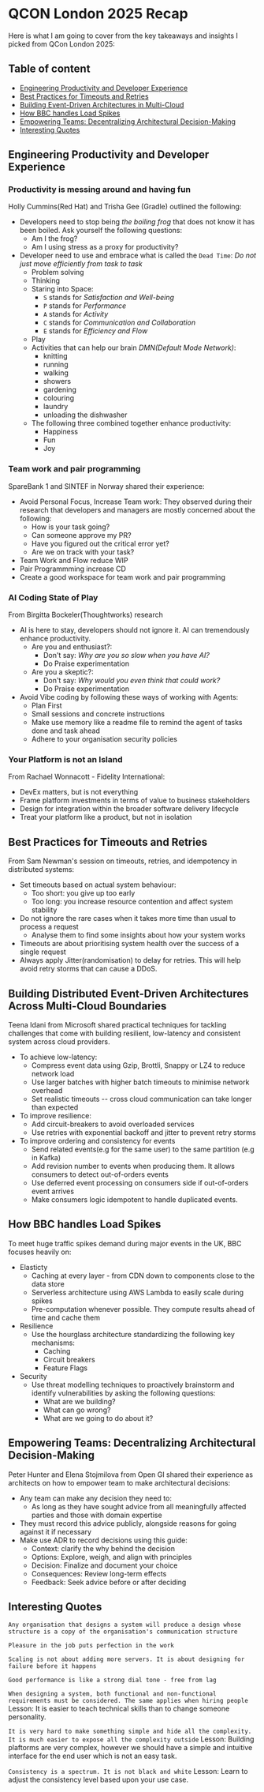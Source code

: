 # QCON London 2025 Recap

Here is what I am going to cover from the key takeaways and insights I picked from QCon London 2025:

## Table of content
- [Engineering Productivity and Developer Experience](#engineering-productivity-and-developer-experience)
- [Best Practices for Timeouts and Retries](#best-practices-for-timeouts-and-retries)
- [Building Event-Driven Architectures in Multi-Cloud](#building-distributed-event-driven-architectures-across-multi-cloud-boundaries)
- [How BBC handles Load Spikes](#how-bbc-handles-load-spikes)
- [Empowering Teams: Decentralizing Architectural Decision-Making](#empowering-teams-decentralizing-architectural-decision-making)
- [Interesting Quotes](#interesting-quotes)

## Engineering Productivity and Developer Experience

### Productivity is messing around and having fun

Holly Cummins(Red Hat) and Trisha Gee (Gradle) outlined the following:

- Developers need to stop being *the boiling frog* that does not know it has been boiled. Ask yourself the following questions:
    - Am I the frog?
    - Am I using stress as a proxy for productivity?
- Developer need to use and embrace what is called the `Dead Time`: *Do not just move efficiently from task to task*
    - Problem solving
    - Thinking
    - Staring into Space:
        - `S` stands for *Satisfaction and Well-being*
        - `P` stands for *Performance*
        - `A` stands for *Activity*
        - `C` stands for *Communication and Collaboration*
        - `E` stands for *Efficiency and Flow*
    - Play
    - Activities that can help our brain *DMN(Default Mode Network)*:
        - knitting
        - running
        - walking
        - showers
        - gardening
        - colouring
        - laundry
        - unloading the dishwasher
    - The following three combined together enhance productivity:
        - Happiness
        - Fun
        - Joy

### Team work and pair programming

SpareBank 1 and SINTEF in Norway shared their experience:

- Avoid Personal Focus, Increase Team work:
  They observed during their research that developers and managers are mostly concerned about the following:
    - How is your task going?
    - Can someone approve my PR?
    - Have you figured out the critical error yet?
    - Are we on track with your task?
- Team Work and Flow reduce WIP
- Pair Programmming increase CD
- Create a good workspace for team work and pair programming

### AI Coding State of Play
From Birgitta Bockeler(Thoughtworks) research
- AI is here to stay, developers should not ignore it. AI can tremendously enhance productivity.
    - Are you and enthusiast?:
        - Don't say: *Why are you so slow when you have AI?*
        - Do Praise experimentation
    - Are you a skeptic?:
        - Don't say: *Why would you even think that could work?*
        - Do Praise experimentation
- Avoid Vibe coding by following these ways of working with Agents:
    - Plan First
    - Small sessions and concrete instructions
    - Make use memory like a readme file to remind the agent of tasks done and task ahead
    - Adhere to your organisation security policies

### Your Platform is not an Island
From Rachael Wonnacott - Fidelity International:

- DevEx matters, but is not everything
- Frame platform investments in terms of value to business stakeholders
- Design for integration within the broader software delivery lifecycle
- Treat your platform like a product, but not in isolation

## Best Practices for Timeouts and Retries

From Sam Newman's session on timeouts, retries, and idempotency in distributed systems:

- Set timeouts based on actual system behaviour:
    - Too short: you give up too early
    - Too long: you increase resource contention and affect system stability
- Do not ignore the rare cases when it takes more time than usual to process a request
    - Analyse them to find some insights about how your system works
- Timeouts are about prioritising system health over the success of a single request
- Always apply Jitter(randomisation) to delay for retries. This will help avoid retry storms that can cause a DDoS.

## Building Distributed Event-Driven Architectures Across Multi-Cloud Boundaries

Teena Idani from Microsoft shared practical techniques for tackling challenges that come with building resilient, low-latency and consistent system across cloud providers.

- To achieve low-latency:
    - Compress event data using Gzip, Brottli, Snappy or LZ4 to reduce network load
    - Use larger batches with higher batch timeouts to minimise network overhead
    - Set realistic timeouts -- cross cloud communication can take longer than expected
- To improve resilience:
    - Add circuit-breakers to avoid overloaded services
    - Use retries with exponential backoff and jitter to prevent retry storms
- To improve ordering and consistency for events
    - Send related events(e.g for the same user) to the same partition (e.g in Kafka)
    - Add revision number to events when producing them. It allows consumers to detect out-of-orders events
    - Use deferred event processing on consumers side if out-of-orders event arrives
    - Make consumers logic idempotent to handle duplicated events.

## How BBC handles Load Spikes

To meet huge traffic spikes demand during major events in the UK, BBC focuses heavily on:

- Elasticty
    - Caching at every layer - from CDN down to components close to the data store
    - Serverless architecture using AWS Lambda to easily scale during spikes
    - Pre-computation whenever possible. They compute results ahead of time and cache them
- Resilience
    - Use the hourglass architecture standardizing the following key mechanisms:
        - Caching
        - Circuit breakers
        - Feature Flags
- Security
    - Use threat modelling techniques to proactively brainstorm and identify vulnerabilities by asking the following questions:
        - What are we building?
        - What can go wrong?
        - What are we going to do about it?

## Empowering Teams: Decentralizing Architectural Decision-Making
Peter Hunter and Elena Stojmilova from Open GI shared their experience as architects on how to empower team to make architectural decisions:

- Any team can make any decision they need to:
    - As long as they have sought advice from all meaningfully affected parties and those with domain expertise
- They must record this advice publicly, alongside reasons for going against it if necessary
- Make use ADR to record decisions using this guide:
    - Context: clarify the why behind the decision
    - Options: Explore, weigh, and align with principles
    - Decision: Finalize and document your choice
    - Consequences: Review long-term effects
    - Feedback: Seek advice before or after deciding

## Interesting Quotes


`Any organisation that designs a system will produce a design whose structure is a copy of the organisation's communication structure`

`Pleasure in the job puts perfection in the work`

`Scaling is not about adding more servers. It is about designing for failure before it happens`

`Good performance is like a strong dial tone - free from lag`

`When designing a system, both functional and non-functional requirements must be considered. The same applies when hiring people`
Lesson: It is easier to teach technical skills than to change someone personality.

`It is very hard to make something simple and hide all the complexity. It is much easier to expose all the complexity outside`
Lesson: Building plaftorms are very complex, however we should have a simple and intuitive interface for the end user which is not an easy task.

`Consistency is a spectrum. It is not black and white`
Lesson: Learn to adjust the consistency level based upon your use case.